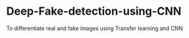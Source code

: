 # Deep-Fake-detection-using-CNN
To differentiate real and fake images using Transfer learning and CNN
